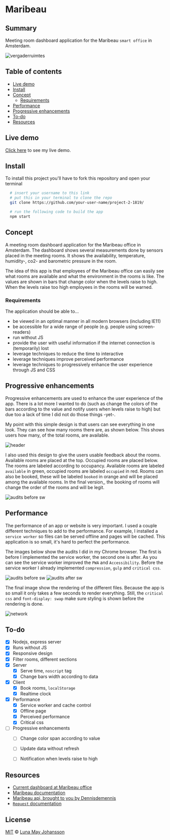 # Maribeau

## Summary
Meeting room dashboard application for the Maribeau `smart office` in Amsterdam.

![vergaderruimtes](/img/final.png)

## Table of contents
- [Live demo](#Live-demo)
- [Install](#Install)
- [Concept](#Concept)
  - [Requirements](#Requirements)
- [Performance](#Performance)
- [Progressive enhancements](#Progressive-enhancements)
- [To-do](#To-do)
- [Resources](#Resources)

## Live demo
[Click here](https://mirarooms.herokuapp.com/) to see my live demo.

## Install
To install this project you'll have to fork this repository and open your terminal
```bash
  # insert your username to this link
  # put this in your terminal to clone the repo
  git clone https://github.com/your-user-name/project-2-1819/

  # run the following code to build the app
  npm start
```

## Concept
A meeting room dashboard application for the Maribeau office in Amsterdam. The dashboard shows several measurements done by sensors placed in the meeting rooms. It shows the availability, temperature, humidity-, co2- and barometric pressure in the room.

The idea of this app is that employees of the Maribeau office can easily see what rooms are available and what the environment in the rooms is like. The values are shown in bars that change color when the levels raise to high. When the levels raise too high employees in the rooms will be warned.  

### Requirements
The application should be able to...
- be viewed in an optimal manner in all modern browsers (including IE11)
- be accessible for a wide range of people (e.g. people using screen-readers)
- run without JS
- provide the user with useful information if the internet connection is (temporarily) lost
- leverage techniques to reduce the time to interactive
- leverage techniques improve perceived performance
- leverage techniques to progressively enhance the user experience through JS and CSS

## Progressive enhancements
Progressive enhancements are used to enhance the user experience of the app. There is a lot more I wanted to do (such as change the colors of the bars according to the value and notify users when levels raise to high) but due too a lack of time I did not do those things -yet-.

My point with this simple design is that users can see everything in one look. They can see how many rooms there are, as shown below. This shows users how many, of the total rooms, are available.

![header](/img/availablerooms.png)

I also used this design to give the users usable feedback about the rooms. Available rooms are placed at the top. Occupied rooms are placed below. The rooms are labeled according to occupancy. Available rooms are labeled `available` in green, occupied rooms are labeled `occupied` in red. Rooms can also be booked, these will be labeled `booked` in orange and will be placed among the available rooms. In the final version,, the booking of rooms will change the order of the rooms and will be legit.

![audits before sw](/img/rooms.png)

## Performance
The performance of an app or website is very important. I used a couple different techniques to add to the performance. For example, I installed a `service worker` so files can be served offline and pages will be cached. This application is so small, it's hard to perfect the performance.

The images below show the audits I did in my Chrome browser. The first is before I implemented the service worker, the second one is after. As you can see the service worker improved the `PWA` and `Accessibility`. Before the service worker I already implemented `compression`, `gulp` and `critical css`.

![audits before sw](/img/audits-bfor-sw.png)
![audits after sw](/img/audits-after-sw.png)

The final image show the rendering of the different files. Because the app is so small it only takes a few seconds to render everything. Still, the `critical css` and `font-display: swap` make sure styling is shown before the rendering is done.

![network](/img/network-final.png)

## To-do
- [x] Nodejs, express server
- [x] Runs without JS
- [x] Responsive design
- [x] Filter rooms, different sections
- [x] Server
  - [x] Serve time, `noscript` tag
  - [x] Change bars width according to data
- [x] Client
  - [x] Book rooms, `localStorage`
  - [x] Realtime clock
- [x] Performance
  - [x] Service worker and cache control
  - [x] Offline page
  - [x] Perceived performance
  - [x] Critical css
- [ ] Progressive enhancements
  - [ ] Change color span according to value
  - [ ] Update data without refresh
  - [ ] Notification when levels raise to high


## Resources
- [Current dashboard at Maribeau office](https://blog.mirabeau.nl/nl/articles/a_smart_meeting_room_dashboard_in_airport_style/ytBXX0WaCkmokgS6ScSOI)
- [Maribeau documentation](https://bitbucket.org/davebitter/mirabeau-smart-office/src/master/)
- [Maribeau api, brought to you by Dennisdemennis](http://mirabeau.denniswegereef.nl/api/v1/rooms)
- [`Request` documentation](https://github.com/request/request)

## License
[MIT](LICENSE) © [Luna May Johansson](https://github.com/maybuzz)
